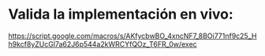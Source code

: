 # Valida la implementación en vivo:

https://script.google.com/macros/s/AKfycbwBO_4xncNF7_8BOi771nf9c25_Hh9kcf8yZUcGl7a62J6p544a2kWRCYfQOz_T6FR_0w/exec
